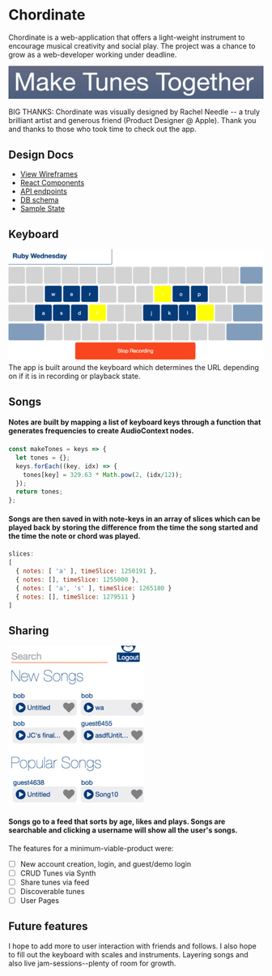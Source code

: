 # Chordinate

<!-- [Chordinate live][heroku]
Live is WIP currently
[heroku]: http://www.chordinate-app.com -->

Chordinate is a web-application that offers a light-weight instrument to encourage musical creativity and social play. The project was a chance to grow as a web-developer working under deadline.  

[![Chordinate](/docs/img/maketunes.jpg)](http://www.chordinate-app.com)

BIG THANKS: Chordinate was visually designed by Rachel Needle -- a truly brilliant artist and generous friend (Product Designer @ Apple). Thank you and thanks to those who took time to check out the app.

## Design Docs
* [View Wireframes][wireframes]
* [React Components][components]
* [API endpoints][api-endpoints]
* [DB schema][schema]
* [Sample State][sample-state]

[wireframes]: docs/wireframes
[components]: docs/component-hierarchy.md
[sample-state]: docs/sample-state.md
[api-endpoints]: docs/api-endpoints.md
[schema]: docs/schema.md

## Keyboard
[![Keyboard](/docs/img/keyboard.jpg)](http://www.chordinate-app.com)
The app is built around the keyboard which determines the URL depending on if it is in recording or playback state.


## Songs

#### Notes are built by mapping a list of keyboard keys through a function that generates frequencies to create AudioContext nodes.

```javascript
const makeTones = keys => {
  let tones = {};
  keys.forEach((key, idx) => {
    tones[key] = 329.63 * Math.pow(2, (idx/12));
  });
  return tones;
};
```
#### Songs are then saved in with note-keys in an array of slices which can be played back by storing the difference from the time the song started and the time the note or chord was played.

```javascript
slices:
[
  { notes: [ 'a' ], timeSlice: 1250191 },
  { notes: [], timeSlice: 1255000 },
  { notes: [ 'a', 's' ], timeSlice: 1265180 }
  { notes: [], timeSlice: 1279511 }
]
```
## Sharing
[![Sharing](/docs/img/social.jpg)](http://www.chordinate-app.com)
#### Songs go to a feed that sorts by age, likes and plays. Songs are searchable and clicking a username will show all the user's songs.


The features for a minimum-viable-product were:

- [ ] New account creation, login, and guest/demo login
- [ ] CRUD Tunes via Synth
- [ ] Share tunes via feed
- [ ] Discoverable tunes
- [ ] User Pages

## Future features
I hope to add more to user interaction with friends and follows. I also hope to fill out the keyboard with scales and instruments. Layering songs and also live jam-sessions--plenty of room for growth.
